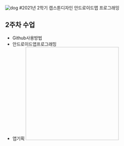 ![dog](https://user-images.githubusercontent.com/80746336/132325523-1a5dcf93-5b79-4e6f-bba4-5ec34c12b23f.png)
#2021년 2학기 캡스톤디자인 안드로이드맵 프로그래밍

## 2주차 수업
 - Github사용방법
 - 안드로이드앱프로그래밍
 - 앱기획
  <img width="300" height="300" sre="./png/dog.png"></img>

